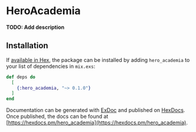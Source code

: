 # HeroAcademia

**TODO: Add description**

## Installation

If [available in Hex](https://hex.pm/docs/publish), the package can be installed
by adding `hero_academia` to your list of dependencies in `mix.exs`:

```elixir
def deps do
  [
    {:hero_academia, "~> 0.1.0"}
  ]
end
```

Documentation can be generated with [ExDoc](https://github.com/elixir-lang/ex_doc)
and published on [HexDocs](https://hexdocs.pm). Once published, the docs can
be found at [https://hexdocs.pm/hero_academia](https://hexdocs.pm/hero_academia).

